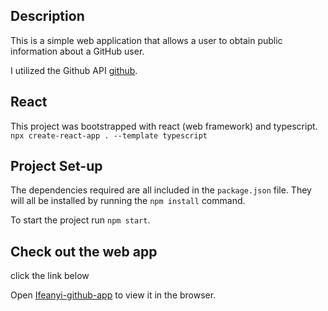 ## Description

This is a simple web application that allows a user to obtain public information about a GitHub user.

I utilized the Github API [github](https://api.github.com/).

## React

This project was bootstrapped with react (web framework) and typescript. `npx create-react-app . --template typescript`

## Project Set-up

The dependencies required are all included in the `package.json` file. They will all be installed by running the `npm install` command.

To start the project run `npm start`.

## Check out the web app

click the link below

Open [Ifeanyi-github-app](https://ifeanyi-typescript-github.netlify.app/) to view it in the browser.
